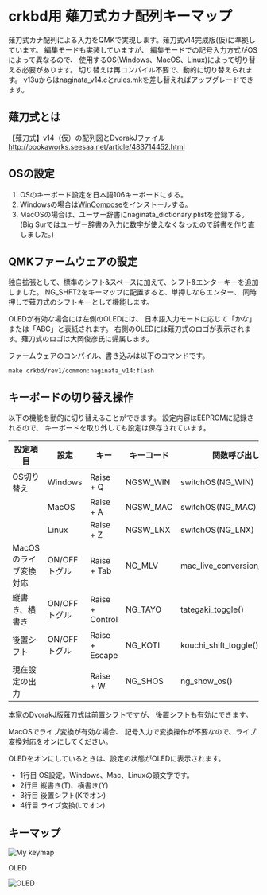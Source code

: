 # crkbd用 薙刀式カナ配列キーマップ

薙刀式カナ配列による入力をQMKで実現します。薙刀式v14完成版(仮)に準拠しています。
編集モードも実装していますが、
編集モードでの記号入力方式がOSによって異なるので、
使用するOS(Windows、MacOS、Linux)によって切り替える必要があります。
切り替えは再コンパイル不要で、動的に切り替えられます。
v13uからはnaginata_v14.cとrules.mkを差し替えればアップグレードできます。

## 薙刀式とは

【薙刀式】v14（仮）の配列図とDvorakJファイル 
http://oookaworks.seesaa.net/article/483714452.html

## OSの設定

1. OSのキーボード設定を日本語106キーボードにする。
2. Windowsの場合は[WinCompose](http://wincompose.info/)をインストールする。
3. MacOSの場合は、ユーザー辞書にnaginata_dictionary.plistを登録する。(Big Surではユーザー辞書の入力に数字が使えなくなったので辞書を作り直しました。)

## QMKファームウェアの設定

独自拡張として、標準のシフト&スペースに加えて、シフト&エンターキーを追加しました。
NG_SHFT2をキーマップに配置すると、単押しならエンター、
同時押しで薙刀式のシフトキーとして機能します。

OLEDが有効な場合には左側のOLEDには、
日本語入力モードに応じて「かな」または「ABC」と表紙されます。
右側のOLEDには薙刀式のロゴが表示されます。薙刀式のロゴは大岡俊彦氏に帰属します。

ファームウェアのコンパイル、書き込みは以下のコマンドです。

```make crkbd/rev1/common:naginata_v14:flash```

## キーボードの切り替え操作

以下の機能を動的に切り替えることができます。
設定内容はEEPROMに記録されるので、
キーボードを取り外しても設定は保存されています。

| 設定項目 | 設定 | キー | キーコード | 関数呼び出し | 
|---|---|---|---|---|
| OS切り替え            | Windows  | Raise + Q  | NGSW_WIN  | switchOS(NG_WIN)  | 
|                       | MacOS    | Raise + A  | NGSW_MAC  | switchOS(NG_MAC)  | 
|                       | Linux    | Raise + Z  | NGSW_LNX  | switchOS(NG_LNX)  | 
| MacOSのライブ変換対応 | ON/OFFトグル   | Raise + Tab  | NG_MLV   | mac_live_conversion_toggle()  | 
| 縦書き、横書き        | ON/OFFトグル   | Raise + Control  | NG_TAYO    | tategaki_toggle()  | 
| 後置シフト            | ON/OFFトグル   | Raise + Escape  | NG_KOTI  | kouchi_shift_toggle()  | 
| 現在設定の出力        |   | Raise + W  | NG_SHOS   | ng_show_os()  | 

本家のDvorakJ版薙刀式は前置シフトですが、
後置シフトも有効にできます。

MacOSでライブ変換が有効な場合、
記号入力で変換操作が不要なので、ライブ変換対応をオンにしてください。

OLEDをオンにしているときは、設定の状態がOLEDに表示されます。
 * 1行目 OS設定。Windows、Mac、Linuxの頭文字です。
 * 2行目 縦書き(T)、横書き(Y)
 * 3行目 後置シフト(Kでオン)
 * 4行目 ライブ変換(Lでオン)

## キーマップ

![My keymap](keymap.svg "Crkbd")

OLED

![OLED](https://i.imgur.com/0RiOER9.jpg)


